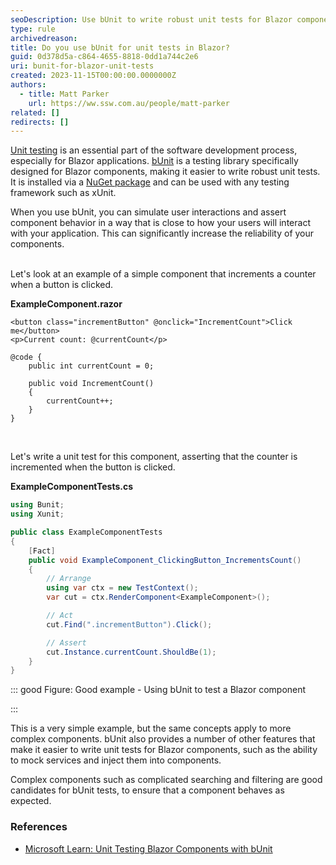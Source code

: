```yaml
---
seoDescription: Use bUnit to write robust unit tests for Blazor components and ensure reliable behavior when interacting with user interfaces.
type: rule
archivedreason:
title: Do you use bUnit for unit tests in Blazor?
guid: 0d378d5a-c864-4655-8818-0dd1a744c2e6
uri: bunit-for-blazor-unit-tests
created: 2023-11-15T00:00:00.0000000Z
authors:
  - title: Matt Parker
    url: https://ww.ssw.com.au/people/matt-parker
related: []
redirects: []
---
```


[Unit testing](/rules-to-better-unit-tests) is an essential part of the software development process, especially for Blazor applications. [bUnit](https://bunit.dev/) is a testing library specifically designed for Blazor components, making it easier to write robust unit tests. It is installed via a [NuGet package](https://www.nuget.org/packages/bunit) and can be used with any testing framework such as xUnit.

When you use bUnit, you can simulate user interactions and assert component behavior in a way that is close to how your users will interact with your application. This can significantly increase the reliability of your components.

<!--endintro-->

<br>
Let's look at an example of a simple component that increments a counter when a button is clicked.

**ExampleComponent.razor**

```razor
<button class="incrementButton" @onclick="IncrementCount">Click me</button>
<p>Current count: @currentCount</p>

@code {
    public int currentCount = 0;

    public void IncrementCount()
    {
        currentCount++;
    }
}
```

<br>

Let's write a unit test for this component, asserting that the counter is incremented when the button is clicked.

**ExampleComponentTests.cs**

```csharp
using Bunit;
using Xunit;

public class ExampleComponentTests
{
    [Fact]
    public void ExampleComponent_ClickingButton_IncrementsCount()
    {
        // Arrange
        using var ctx = new TestContext();
        var cut = ctx.RenderComponent<ExampleComponent>();

        // Act
        cut.Find(".incrementButton").Click();

        // Assert
        cut.Instance.currentCount.ShouldBe(1);
    }
}
```

::: good
Figure: Good example - Using bUnit to test a Blazor component

:::
<br>

This is a very simple example, but the same concepts apply to more complex components. bUnit also provides a number of other features that make it easier to write unit tests for Blazor components, such as the ability to mock services and inject them into components.

Complex components such as complicated searching and filtering are good candidates for bUnit tests, to ensure that a component behaves as expected.

### References

- [Microsoft Learn: Unit Testing Blazor Components with bUnit](https://learn.microsoft.com/en-us/aspnet/core/blazor/test)
